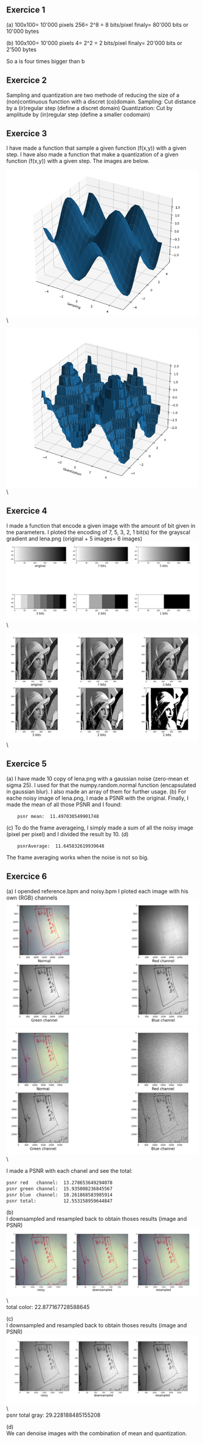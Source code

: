 ## Exercice 1
(a)
100x100= 10'000 pixels
256= 2^8 = 8 bits/pixel
finaly= 80'000 bits or 10'000 bytes

(b)
100x100= 10'000 pixels
4= 2^2 = 2 bits/pixel
finaly= 20'000 bits or 2'500 bytes

So a is four times bigger than b

## Exercice 2
Sampling and quantization are two methode of reducing the size of a (non)continuous function with a discret (co)domain.
Sampling: Cut distance by a (ir)regular step (define a discret domain)
Quantization: Cut by amplitude by (in)regular step (define a smaller codomain)

## Exercice 3
I have made a function that sample a given function (f(x,y)) with a given step.
I have also made a function that make a quantization of a given function (f(x,y)) with a given step.
The images are below.

![sampling](../../images/sampling.png)\

![quantization](../../images/quantization.png)\

## Exercice 4
I made a function that encode a given image with the amount of bit given in tne parameters. 
I ploted the encoding of 7, 5, 3, 2, 1 bit(s) for the  grayscal gradient and lena.png (original + 5 images= 6 images)
![encoding_grayscale](../../images/encoding_grayscale.png)\

![encoding_lena](../../images/encoding_lena.png)\
 
## Exercice 5
(a)
I have made 10 copy of lena.png with a gaussian noise (zero-mean et sigma 25).
I used for that the numpy.random.normal function (encapsulated in gaussian blur).
I also made an array of them for further usage.
(b)
For eache noisy image of lena.png, I made a PSNR with the original.
Finally, I made the mean of all those PSNR and I found:
```
	psnr mean:  11.497030549901748
```
(c)
To do the frame averageing, I simply made a sum of all the noisy image (pixel per pixel) and I divided the result by 10.
(d)
```
	psnrAverage:  11.645832619939648
```
The frame averaging works when the noise is not so big.

## Exercice 6
(a)
I opended reference.bpm and noisy.bpm
I ploted each image with his own (RGB) channels
![renoir_reference](../../images/renoir_reference.png)\
![renoir_noisy](../../images/renoir_noisy.png)\

I made a PSNR with each chanel and see the total:
```
psnr red   channel:  13.278653649294078
psnr green channel:  15.935008236845567
psnr blue  channel:  10.261868583985914
psnr total:          12.553158959644847
```

(b)  
I downsampled and resampled back to obtain thoses results (image and PSNR)   
![downsample_noisy_color](../../images/downsample_noisy_color.png)\  
total color:  22.877167728588645  

(c)  
I downsampled and resampled back to obtain thoses results (image and PSNR)   
![downsample_noisy_gray](../../images/downsample_noisy_gray.png)\  
psnr total gray:  29.228188485155208  

(d)  
We can denoise images with the combination of mean and quantization.  
